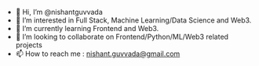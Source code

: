 - 👋 Hi, I’m @nishantguvvada
- 👀 I’m interested in Full Stack, Machine Learning/Data Science and Web3.
- 🌱 I’m currently learning Frontend and Web3.
- 💞️ I’m looking to collaborate on Frontend/Python/ML/Web3 related projects
- 📫 How to reach me : nishant.guvvada@gmail.com
<!---
nishantguvvada/nishantguvvada is a ✨ special ✨ repository because its `README.md` (this file) appears on your GitHub profile.
You can click the Preview link to take a look at your changes.
--->
